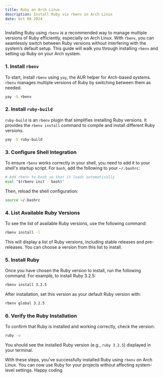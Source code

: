 ```yaml
---
title: Ruby on Arch Linux
description: Install Ruby via rbenv on Arch Linux
date: Oct 08 2024
---
```

Installing Ruby using `rbenv` is a recommended way to manage multiple versions of Ruby efficiently, especially on Arch Linux. With `rbenv`, you can seamlessly switch between Ruby versions without interfering with the system’s default setup. This guide will walk you through installing `rbenv` and setting up Ruby on your Arch system.

### 1. Install `rbenv`

To start, install `rbenv` using `yay`, the AUR helper for Arch-based systems. `rbenv` manages multiple versions of Ruby by switching between them as needed.

```bash
yay -S rbenv
```

### 2. Install `ruby-build`

`ruby-build` is an `rbenv` plugin that simplifies installing Ruby versions. It provides the `rbenv install` command to compile and install different Ruby versions.

```bash
yay -S ruby-build
```

### 3. Configure Shell Integration

To ensure `rbenv` works correctly in your shell, you need to add it to your shell's startup script. For `bash`, add the following to your `~/.bashrc`:

```bash
# Add rbenv to bash so that it loads automatically
eval "$(rbenv init - bash)"
```

Then, reload the shell configuration:

```bash
source ~/.bashrc
```

### 4. List Available Ruby Versions

To see the list of available Ruby versions, use the following command:

```bash
rbenv install -l
```

This will display a list of Ruby versions, including stable releases and pre-releases. You can choose a version from this list to install.

### 5. Install Ruby

Once you have chosen the Ruby version to install, run the following command. For example, to install Ruby 3.2.5:

```bash
rbenv install 3.2.5
```

After installation, set this version as your default Ruby version with:

```bash
rbenv global 3.2.5
```

### 6. Verify the Ruby Installation

To confirm that Ruby is installed and working correctly, check the version:

```bash
ruby -v
```

You should see the installed Ruby version (e.g., `ruby 3.2.5`) displayed in your terminal.

With these steps, you've successfully installed Ruby using `rbenv` on Arch Linux. You can now use Ruby for your projects without affecting system-level settings. Happy coding